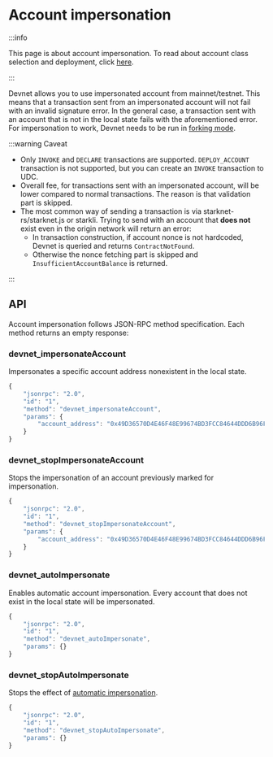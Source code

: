 # Account impersonation

:::info

This page is about account impersonation. To read about account class selection and deployment, click [here](./predeployed).

:::

Devnet allows you to use impersonated account from mainnet/testnet. This means that a transaction sent from an impersonated account will not fail with an invalid signature error. In the general case, a transaction sent with an account that is not in the local state fails with the aforementioned error. For impersonation to work, Devnet needs to be run in [forking mode](./forking.md).

:::warning Caveat

- Only `INVOKE` and `DECLARE` transactions are supported. `DEPLOY_ACCOUNT` transaction is not supported, but you can create an `INVOKE` transaction to UDC.
- Overall fee, for transactions sent with an impersonated account, will be lower compared to normal transactions. The reason is that validation part is skipped.
- The most common way of sending a transaction is via starknet-rs/starknet.js or starkli. Trying to send with an account that **does not** exist even in the origin network will return an error:
  - In transaction construction, if account nonce is not hardcoded, Devnet is queried and returns `ContractNotFound`.
  - Otherwise the nonce fetching part is skipped and `InsufficientAccountBalance` is returned.

:::

## API

Account impersonation follows JSON-RPC method specification. Each method returns an empty response:

### devnet_impersonateAccount

Impersonates a specific account address nonexistent in the local state.

```js
{
    "jsonrpc": "2.0",
    "id": "1",
    "method": "devnet_impersonateAccount",
    "params": {
        "account_address": "0x49D36570D4E46F48E99674BD3FCC84644DDD6B96F7C741B1562B82F9E004DC7"
    }
}
```

### devnet_stopImpersonateAccount

Stops the impersonation of an account previously marked for impersonation.

```js
{
    "jsonrpc": "2.0",
    "id": "1",
    "method": "devnet_stopImpersonateAccount",
    "params": {
        "account_address": "0x49D36570D4E46F48E99674BD3FCC84644DDD6B96F7C741B1562B82F9E004DC7"
    }
}
```

### devnet_autoImpersonate

Enables automatic account impersonation. Every account that does not exist in the local state will be impersonated.

```js
{
    "jsonrpc": "2.0",
    "id": "1",
    "method": "devnet_autoImpersonate",
    "params": {}
}
```

### devnet_stopAutoImpersonate

Stops the effect of [automatic impersonation](#devnet_autoimpersonate).

```js
{
    "jsonrpc": "2.0",
    "id": "1",
    "method": "devnet_stopAutoImpersonate",
    "params": {}
}
```
